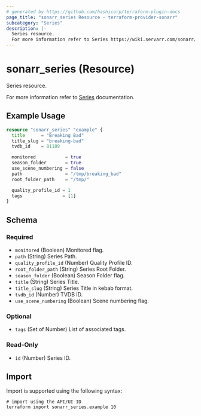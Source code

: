 ```yaml
---
# generated by https://github.com/hashicorp/terraform-plugin-docs
page_title: "sonarr_series Resource - terraform-provider-sonarr"
subcategory: "Series"
description: |-
  Series resource.
  For more information refer to Series https://wiki.servarr.com/sonarr/library#series documentation.
---
```


# sonarr_series (Resource)

<!-- subcategory:Series -->Series resource.
For more information refer to [Series](https://wiki.servarr.com/sonarr/library#series) documentation.

## Example Usage

```terraform
resource "sonarr_series" "example" {
  title      = "Breaking Bad"
  title_slug = "breaking-bad"
  tvdb_id    = 81189

  monitored           = true
  season_folder       = true
  use_scene_numbering = false
  path                = "/tmp/breaking_bad"
  root_folder_path    = "/tmp/"

  quality_profile_id = 1
  tags               = [1]
}
```

<!-- schema generated by tfplugindocs -->
## Schema

### Required

- `monitored` (Boolean) Monitored flag.
- `path` (String) Series Path.
- `quality_profile_id` (Number) Quality Profile ID.
- `root_folder_path` (String) Series Root Folder.
- `season_folder` (Boolean) Season Folder flag.
- `title` (String) Series Title.
- `title_slug` (String) Series Title in kebab format.
- `tvdb_id` (Number) TVDB ID.
- `use_scene_numbering` (Boolean) Scene numbering flag.

### Optional

- `tags` (Set of Number) List of associated tags.

### Read-Only

- `id` (Number) Series ID.

## Import

Import is supported using the following syntax:

```shell
# import using the API/UI ID
terraform import sonarr_series.example 10
```
